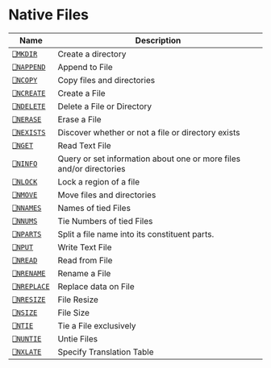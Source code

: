 <h1 class="heading"><span class="name">Native Files</span></h1>

|Name       |Description                                                  |
|-----------|-------------------------------------------------------------|
|[`⎕MKDIR`](mkdir.md)   |Create a directory                                           |
|[`⎕NAPPEND`](nappend.md) |Append to File                                               |
|[`⎕NCOPY`](ncopy.md)   |Copy files and directories                                   |
|[`⎕NCREATE`](ncreate.md) |Create a File                                                |
|[`⎕NDELETE`](ndelete.md) |Delete a File or Directory                                   |
|[`⎕NERASE`](nerase.md)  |Erase a File                                                 |
|[`⎕NEXISTS`](nexists.md) |Discover whether or not a file or directory exists           |
|[`⎕NGET`](nget.md)    |Read Text File                                               |
|[`⎕NINFO`](ninfo.md)   |Query or set information about one or more files and/or directories|
|[`⎕NLOCK`](nlock.md)   |Lock a region of a file                                      |
|[`⎕NMOVE`](nmove.md)   |Move files and directories                                   |
|[`⎕NNAMES`](nnames.md)  |Names of tied Files                                          |
|[`⎕NNUMS`](nnums.md)   |Tie Numbers of tied Files                                    |
|[`⎕NPARTS`](nparts.md)  |Split a file name into its constituent parts.                |
|[`⎕NPUT`](nput.md)    |Write Text File                                              |
|[`⎕NREAD`](nread.md)   |Read from File                                               |
|[`⎕NRENAME`](nrename.md) |Rename a File                                                |
|[`⎕NREPLACE`](nreplace.md)|Replace data on File                                         |
|[`⎕NRESIZE`](nresize.md) |File Resize                                                  |
|[`⎕NSIZE`](nsize.md)   |File Size                                                    |
|[`⎕NTIE`](ntie.md)    |Tie a File exclusively                                       |
|[`⎕NUNTIE`](nuntie.md)  |Untie Files                                                  |
|[`⎕NXLATE`](nxlate.md)  |Specify Translation Table                                    |
